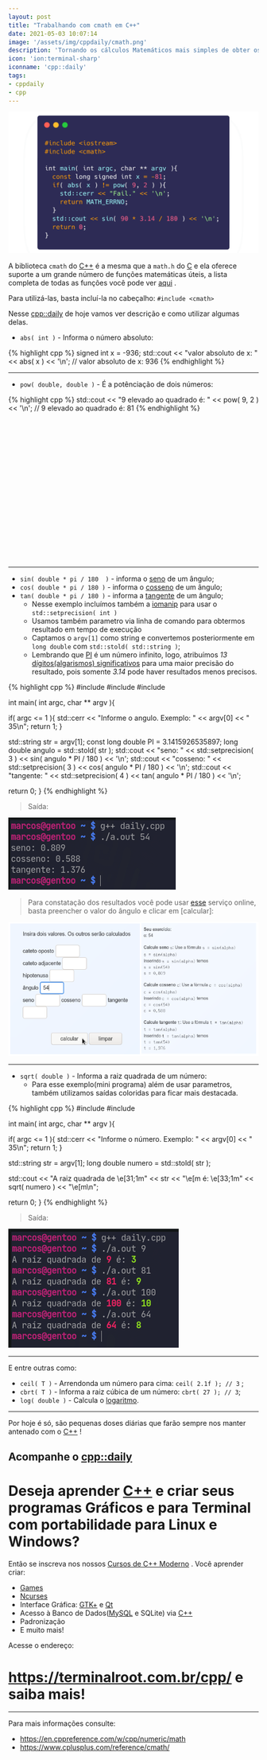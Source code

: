 ```yaml
---
layout: post
title: "Trabalhando com cmath em C++"
date: 2021-05-03 10:07:14
image: '/assets/img/cppdaily/cmath.png'
description: 'Tornando os cálculos Matemáticos mais simples de obter os resultados.'
icon: 'ion:terminal-sharp'
iconname: 'cpp::daily'
tags:
- cppdaily
- cpp
---
```


![Trabalhando com cmath em C++](/assets/img/cppdaily/cmath.png)

A biblioteca `cmath` do [C++](https://terminalroot.com.br/cpp) é a mesma que a `math.h` do [C](https://terminalroot.com.br/tags#linguagemc) e ela oferece suporte a um grande número de funções matemáticas úteis, a lista completa de todas as funções você pode ver [aqui](https://en.cppreference.com/w/cpp/numeric/math) .

Para utilizá-las, basta incluí-la no cabeçalho: `#include <cmath>`

Nesse [cpp::daily](https://terminalroot.com.br/tags#cppdaily) de hoje vamos ver descrição e como utilizar algumas delas.

+ `abs( int )` - Informa o número absoluto:

{% highlight cpp %}
signed int x = -936;
std::cout << "valor absoluto de x: " << abs( x ) << '\n';
// valor absoluto de x: 936
{% endhighlight %}

---

+ `pow( double, double )` - É a potênciação de dois números:

{% highlight cpp %}
std::cout << "9 elevado ao quadrado é: " << pow( 9, 2 ) << '\n';
// 9 elevado ao quadrado é: 81
{% endhighlight %}

<!-- QUADRADO -->
<script async src="//pagead2.googlesyndication.com/pagead/js/adsbygoogle.js"></script>
<ins class="adsbygoogle"
style="display:inline-block;width:336px;height:280px"
data-ad-client="ca-pub-2838251107855362"
data-ad-slot="5351066970"></ins>
<script>
(adsbygoogle = window.adsbygoogle || []).push({});
</script>


---

+ `sin( double * pi / 180  )` - informa o [seno](https://pt.wikipedia.org/wiki/Seno) de um ângulo;
+ `cos( double * pi / 180 )` - informa o [cosseno](https://pt.wikipedia.org/wiki/Cosseno) de um ângulo;
+ `tan( double * pi / 180 )` - informa a [tangente](https://pt.wikipedia.org/wiki/Tangente) de um ângulo; 
  - Nesse exemplo incluímos também a [iomanip](https://terminalroot.com.br/2021/05/utilizando-a-biblioteca-iomanip-cpp.html) para usar o `std::setprecision( int )`
  - Usamos também parametro via linha de comando para obtermos resultado em tempo de execução
  - Captamos o `argv[1]` como string e convertemos posteriormente em `long double` com `std::stold( std::string )`;
  - Lembrando que [PI](https://pt.wikipedia.org/wiki/Pi) é um número infinito, logo, atribuímos *13* [dígitos(algarismos) significativos](https://pt.wikipedia.org/wiki/Algarismo_significativo) para uma maior precisão do resultado, pois somente *3.14* pode haver resultados menos precisos.

{% highlight cpp %}
#include <iostream>
#include <cmath>
#include <iomanip>

int main( int argc, char ** argv ){

  if( argc <= 1 ){
    std::cerr << "Informe o angulo. Exemplo: " << argv[0] << " 35\n";
    return 1;
  }

  std::string str = argv[1];
  const long double PI = 3.1415926535897;
  long double angulo = std::stold( str );
  std::cout << "seno: " << std::setprecision( 3 ) << sin( angulo * PI / 180 ) << '\n';
  std::cout << "cosseno: " << std::setprecision( 3 ) << cos( angulo * PI / 180 ) << '\n';
  std::cout << "tangente: " << std::setprecision( 4 ) << tan( angulo * PI / 180 ) << '\n';

  return 0;
}
{% endhighlight %}
> Saída:

![Exemplo cmath](/assets/img/cppdaily/exemplo-cmath.png "Exemplo cmath")

> Para constatação dos resultados você pode usar [esse](https://www.mathepower.com/pt/sencostan.php) serviço online, basta preencher o valor do ângulo e clicar em [calcular]:

![Como calcular online e o resultado](/assets/img/cppdaily/como-calcular-e-resultado.png "Como calcular online e o resultado")

---

+ `sqrt( double )` - Informa a raiz quadrada de um número:
  - Para esse exemplo(mini programa) além de usar parametros, também utilizamos saídas coloridas para ficar mais destacada.

{% highlight cpp %}
#include <iostream>
#include <cmath>

int main( int argc, char ** argv ){

  if( argc <= 1 ){
    std::cerr << "Informe o número. Exemplo: " << argv[0] << " 35\n";
    return 1;
  }

  std::string str = argv[1];
  long double numero = std::stold( str );

  std::cout << "A raiz quadrada de \e[31;1m" << str << 
               "\e[m é: \e[33;1m" << sqrt( numero ) << "\e[m\n";

  return 0;
}
{% endhighlight %}
> Saída:

![Saída do mini programa que calcula a raiz quadrada](/assets/img/cppdaily/raiz-quadrada.png "Saída do mini programa que calcula a raiz quadrada")

<!-- RETANGULO LARGO 2 -->
<script async src="//pagead2.googlesyndication.com/pagead/js/adsbygoogle.js"></script>
<ins class="adsbygoogle"
style="display:block; text-align:center;"
data-ad-layout="in-article"
data-ad-format="fluid"
data-ad-client="ca-pub-2838251107855362"
data-ad-slot="8549252987"></ins>
<script>
(adsbygoogle = window.adsbygoogle || []).push({});
</script>


---

E entre outras como:
+ `ceil( T )` - Arrendonda um número para cima: `ceil( 2.1f ); // 3` ;
+ `cbrt( T )` - Informa a raiz cúbica de um número: `cbrt( 27 ); // 3`;
+ `log( double )`  - Calcula o [logaritmo](https://pt.wikipedia.org/wiki/Logaritmo).

---

Por hoje é só, são pequenas doses diárias que farão sempre nos manter antenado com o [C++](https://terminalroot.com.br/cpp/) !

## Acompanhe o [cpp::daily](https://terminalroot.com.br/tags#cppdaily)

# Deseja aprender [C++](https://terminalroot.com.br/cpp/) e criar seus programas Gráficos e para Terminal com portabilidade para Linux e Windows?
Então se inscreva nos nossos [Cursos de C++ Moderno](https://terminalroot.com.br/cpp/) . Você aprender criar:
- [Games](https://terminalroot.com.br/tags#games)
- [Ncurses](https://terminalroot.com.br/2021/02/crie-programas-graficos-no-terminal-com-cpp-e-ncurses.html)
- Interface Gráfica: [GTK+](https://terminalroot.com.br/2020/08/anjuta-o-melhor-ide-para-c-com-gtkmm.html) e [Qt](https://terminalroot.com.br/2021/02/gerencie-suas-contas-financeiras-pessoais-com-terminal-finances.html)
- Acesso à Banco de Dados([MySQL](https://terminalroot.com.br/mysql/) e SQLite) via [C++](https://terminalroot.com.br/cpp/)
- Padronização
- E muito mais!

Acesse o endereço:
# <https://terminalroot.com.br/cpp/> e saiba mais!

---

Para mais informações consulte:
+ <https://en.cppreference.com/w/cpp/numeric/math>
+ <https://www.cplusplus.com/reference/cmath/>


